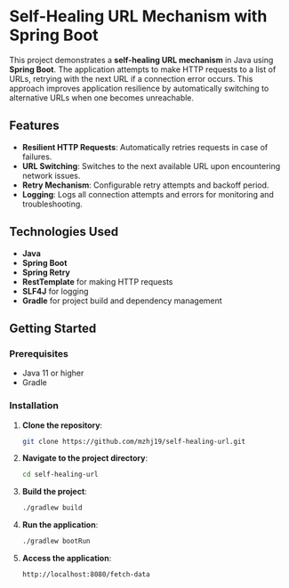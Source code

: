 # Self-Healing URL Mechanism with Spring Boot

This project demonstrates a **self-healing URL mechanism** in Java using **Spring Boot**. The application attempts to make HTTP requests to a list of URLs, retrying with the next URL if a connection error occurs. This approach improves application resilience by automatically switching to alternative URLs when one becomes unreachable.

## Features

- **Resilient HTTP Requests**: Automatically retries requests in case of failures.
- **URL Switching**: Switches to the next available URL upon encountering network issues.
- **Retry Mechanism**: Configurable retry attempts and backoff period.
- **Logging**: Logs all connection attempts and errors for monitoring and troubleshooting.

## Technologies Used

- **Java**
- **Spring Boot**
- **Spring Retry**
- **RestTemplate** for making HTTP requests
- **SLF4J** for logging
- **Gradle** for project build and dependency management

## Getting Started

### Prerequisites

- Java 11 or higher
- Gradle

### Installation

1. **Clone the repository**:
   ```bash
   git clone https://github.com/mzhj19/self-healing-url.git
   ```

2. **Navigate to the project directory**:
   ```bash
   cd self-healing-url

   ```

2. **Build the project**:
   ```bash
   ./gradlew build
   ```

3. **Run the application**:
   ```bash
   ./gradlew bootRun
   ```

4. **Access the application**:   
   ```bash
   http://localhost:8080/fetch-data
